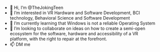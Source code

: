 - 👋 Hi, I’m @TheJokingTeen
- 👀 I’m interested in VR Hardware and Software Development, BCI technology, Behavioral Science and Software Development
- 🌱 I’m currently learning that Windows is not a reliable Operating System
- 💞️ I’m looking to collaborate on ideas on how to create a semi-open ecosystem for the software, hardware and accessibility of a VR platform, with the right to repair at the forefront.
- 📫 DM me

<!---
TheJokingTeen/TheJokingTeen is a ✨ special ✨ repository because its `README.md` (this file) appears on your GitHub profile.
You can click the Preview link to take a look at your changes.
--->
